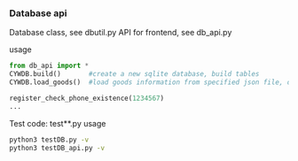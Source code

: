 ### Database api
Database class, see dbutil.py
API for frontend, see db_api.py

usage
```python
from db_api import *
CYWDB.build()		#create a new sqlite database, build tables
CYWDB.load_goods()	#load goods information from specified json file, default jdspider/pL.json

register_check_phone_existence(1234567)
...

```

Test code: test\*\*.py
usage
```bash
python3 testDB.py -v
python3 testDB_api.py -v
```

